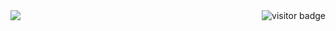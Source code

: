 <img align="left" src="https://github-readme-stats.vercel.app/api?username=CloudSVC&show_icons=true">

<!-- 访客 -->
<img align="right" src="https://github-readme-stats.vercel.app/api/top-langs/?username=CloudSVC&layout=donut&theme=catppuccin_mocha&exclude_repo=SR-MyStar.github.io&langs_count=10" alt="visitor badge"/>


<!--
**CloudSVC/CloudSVC** is a ✨ _special_ ✨ repository because its `README.md` (this file) appears on your GitHub profile.

Here are some ideas to get you started:

- 🔭 I’m currently working on ...
- 🌱 I’m currently learning ...
- 👯 I’m looking to collaborate on ...
- 🤔 I’m looking for help with ...
- 💬 Ask me about ...
- 📫 How to reach me: ...
- 😄 Pronouns: ...
- ⚡ Fun fact: ...
-->
